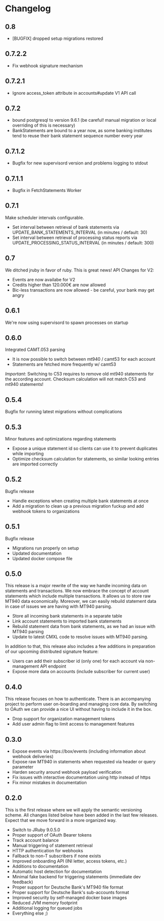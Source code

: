 # Changelog

## 0.8

* [BUGFIX] dropped setup migrations restored

## 0.7.2.2

* Fix webhook signature mechanism

## 0.7.2.1

* Ignore access_token attribute in accounts#update V1 API call

## 0.7.2

* bound postgresql to version 9.6.1 (be careful! manual migration or local overriding of this is necessary)
* BankStatements are bound to a year now, as some banking institutes tend to reuse their bank statement sequence number every year

## 0.7.1.2

* Bugfix for new supervisord version and problems logging to stdout

## 0.7.1.1

* Bugfix in FetchStatements Worker

## 0.7.1

Make scheduler intervals configurable.

* Set interval between retrieval of bank statements via UPDATE_BANK_STATEMENTS_INTERVAL (in minutes / default: 30)
* Set interval between retrieval of processing status reports via UPDATE_PROCESSING_STATUS_INTERVAL (in minutes / default: 300)

## 0.7

We ditched jruby in favor of ruby. This is great news!
API Changes for V2:
* Events are now availabe for V2
* Credits higher than 120.000€ are now allowed
* Bic-less transactions are now allowed - be careful, your bank may get angry


## 0.6.1

We're now using supervisord to spawn processes on startup

## 0.6.0

Integrated CAMT.053 parsing

* It is now possible to switch between mt940 / camt53 for each account
* Statements are fetched more frequently w/ camt53

_Important_: Switching to C53 requires to remove old mt940 statements for the according account.
Checksum calculation will not match C53 and mt940 statements!

## 0.5.4

Bugfix for running latest migrations without complications

## 0.5.3

Minor features and optimizations regarding statements

* Expose a unique statement id so clients can use it to prevent duplicates while importing
* Optimize checksum calculation for statements, so similar looking entries are imported correctly

## 0.5.2

Bugfix release

* Handle exceptions when creating multiple bank statements at once
* Add a migration to clean up a previous migration fuckup and add webhook tokens to organizations

## 0.5.1

Bugfix release

* Migrations run properly on setup
* Updated documentation
* Updated docker compose file

## 0.5.0

This release is a major rewrite of the way we handle incoming data on statements and transactions.
We now embrace the concept of account statements which include multiple transactions. It allows us
to store raw MT940 data economically. Moreover, we can easily rebuild statement data in case of
issues we are having with MT940 parsing.

* Store all incoming bank statements in a separate table
* Link account statements to imported bank statements
* Rebuild statement data from bank statements, as we had an issue with MT940 parsing
* Update to latest CMXL code to resolve issues with MT940 parsing.

In addition to that, this release also includes a few additions in preparation of our upcoming
distributed signature feature:

* Users can add their subscriber id (only one) for each account via non-management API endpoint
* Expose more data on accounts (include subscriber for current user)

## 0.4.0

This release focuses on how to authenticate. There is an accompanying project to perform user
on-boarding and managing core data. By switching to OAuth we can provide a nice UI without having
to include it in the box.

* Drop support for organization management tokens
* Add user admin flag to limit access to management features

## 0.3.0

* Expose events via https://box/events (including information about webhook deliveries)
* Expose raw MT940 in statements when requested via header or query parameter
* Harden security around webhook payload verification
* Fix issues with interactive documentation using http instead of https
* Fix minor mistakes in documentation

## 0.2.0

This is the first release where we will apply the semantic versioning scheme. All changes listed
below have been added in the last few releases. Expect that we move forward in a more organized way.

* Switch to JRuby 9.0.5.0
* Proper support of OAuth Bearer tokens
* Track account balance
* Manual triggering of statement retrieval
* HTTP authentication for webhooks
* Fallback to non-T subscribers if none exists
* Improved onboarding API (INI letter, access tokens, etc.)
* Additions to documentation
* Automatic host detection for documentation
* Minimal fake backend for triggering statements (immediate dev feedback)
* Proper support for Deutsche Bank's MT940 file format
* Proper support for Deutsche Bank's sub-accounts format
* Improved security by self-managed docker base images
* Reduced JVM memory footprint
* Additional logging for queued jobs
* Everything else ;)
